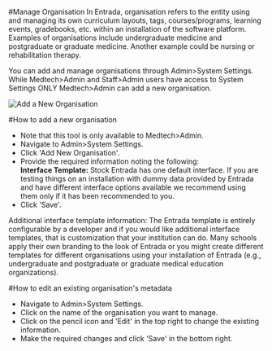 #Manage Organisation
In Entrada, organisation refers to the entity using and managing its own curriculum layouts, tags, courses/programs, learning events, gradebooks, etc. within an installation of the software platform. Examples of organisations include undergraduate medicine and postgraduate or graduate medicine.  Another example could be nursing or rehabilitation therapy.

You can add and manage organisations through Admin>System Settings.  While Medtech>Admin and Staff>Admin users have access to System Settings ONLY Medtech>Admin can add a new organisation.

![Add a New Organisation](/img/systemsetup/manageorg-me1.12.png)

#How to add a new organisation
* Note that this tool is only available to Medtech>Admin.  
* Navigate to Admin>System Settings.
* Click 'Add New Organisation'.
* Provide the required information noting the following:  
**Interface Template:** Stock Entrada has one default interface.  If you are testing things on an installation with dummy data provided by Entrada and have different interface options available we recommend using them only if it has been recommended to you.
* Click 'Save'.

Additional interface template information: The Entrada template is entirely configurable by a developer and if you would like additional interface templates, that is customization that your institution can do.  Many schools apply their own branding to the look of Entrada or you might create different templates for different organisations using your installation of Entrada (e.g., undergraduate and postgraduate or graduate medical education organizations).

#How to edit an existing organisation's metadata
* Navigate to Admin>System Settings.
* Click on the name of the organisation you want to manage.
* Click on the pencil icon and 'Edit' in the top right to change the existing information.
* Make the required changes and click 'Save' in the bottom right.
